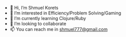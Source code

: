 - 👋 Hi, I’m Shmuel Korets
- 👀 I’m interested in Efficiency/Problem Solving/Gaming
- 🌱 I’m currently learning Clojure/Ruby
- 💞️ I’m looking to collaborate
- 📫 You can reach me in shmuel777@gmail.com
